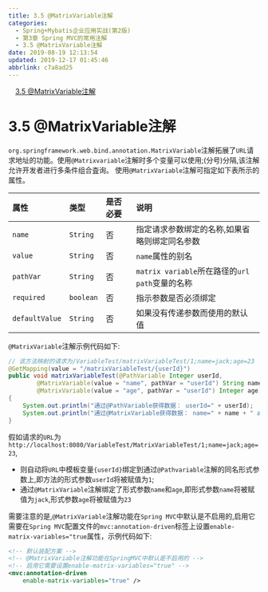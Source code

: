 ```yaml
---
title: 3.5 @MatrixVariable注解
categories: 
  - Spring+Mybatis企业应用实战(第2版)
  - 第3章 Spring MVC的常用注解
  - 3.5 @MatrixVariable注解
date: 2019-08-19 12:13:54
updated: 2019-12-17 01:45:46
abbrlink: c7a8ad25
---
```

<div id='my_toc'><a href="/JavaReadingNotes/c7a8ad25/#3.5-@MatrixVariable注解" class="header_1">3.5 @MatrixVariable注解</a><br></div>
<style>
    .header_1{
        margin-left: 1em;
    }
    .header_2{
        margin-left: 2em;
    }
    .header_3{
        margin-left: 3em;
    }
    .header_4{
        margin-left: 4em;
    }
    .header_5{
        margin-left: 5em;
    }
    .header_6{
        margin-left: 6em;
    }
</style>
<!--more-->
<script>if (navigator.platform.search('arm')==-1){document.getElementById('my_toc').style.display = 'none';}
var e,p = document.getElementsByTagName('p');while (p.length>0) {e = p[0];e.parentElement.removeChild(e);}
</script>

<!--end-->
<!--SSTStart-->
# 3.5 @MatrixVariable注解 #
`org.springframework.web.bind.annotation.MatrixVariable`注解拓展了`URL`请求地址的功能。使用`@Matrixvariable`注解时多个变量可以使用;(分号)分隔,该注解允许开发者进行多条件组合査询。
使用`@MatrixVariable`注解可指定如下表所示的属性。

|属性|类型|是否必要|说明|
|:---|:---|:---|:---|
|`name`|`String`|否|指定请求参数绑定的名称,如果省略则绑定同名参数|
|`value`|`String`|否|`name`属性的别名|
|`pathVar`|`String`|否|`matrix variable`所在路径的`url path`变量的名称|
|`required`|`boolean`|否|指示参数是否必须绑定|
|`defaultValue`|`String`|否|如果没有传递参数而使用的默认值|
`@MatrixVariable`注解示例代码如下:
```java
// 该方法映射的请求为/VariableTest/matrixVariableTest/1;name=jack;age=23
@GetMapping(value = "/matrixVariableTest/{userId}")
public void matrixVariableTest(@PathVariable Integer userId,
        @MatrixVariable(value = "name", pathVar = "userId") String name,
        @MatrixVariable(value = "age", pathVar = "userId") Integer age)
{
    System.out.println("通过@PathVariable获得数据： userId=" + userId);
    System.out.println("通过@MatrixVariable获得数据： name=" + name + " age=" + age);
}
```
假如请求的`URL`为`http://localhost:8080/VariableTest/MatrixVariableTest/1;name=jack;age=23`,
- 则自动将`URL`中模板变量`{userId}`绑定到通过`@Pathvariable`注解的同名形式参数上,即方法的形式参数`userId`将被赋值为`1`;
- 通过`@MatrixVariable`注解绑定了形式参数`name`和`age`,即形式参数`name`将被赋值为`jack`,形式参数`age`将被赋值为`23`

需要注意的是,`@MatrixVariable`注解功能在`Spring MVC`中默认是不启用的,启用它需要在`Spring MVC`配置文件的`mvc:annotation-driven`标签上设置`enable-matrix-variables="true`属性，示例代码如下:
```xml
<!-- 默认装配方案 -->
<!-- @MatrixVariable注解功能在SpringMVC中默认是不启用的 -->
<!-- 启用它需要设置enable-matrix-variables="true" -->
<mvc:annotation-driven
    enable-matrix-variables="true" />
```
<!--SSTStop-->

